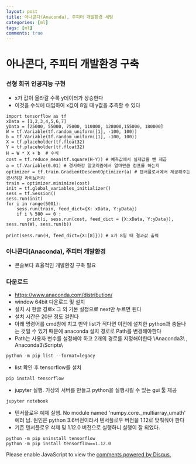 ```yaml
---
layout: post
title: 아나콘다(Anaconda), 주피터 개발환경 세팅
categories: [ml]
tags: [ml]
comments: true
---
```


# 아나콘다, 주피터 개발환경 구축

### 선형 회귀 인공지능 구현
- x가 값이 올라갈 수록 y데이터가 상승한다
- 이것을 수식에 대입하여 x값이 8일 때 y값을 추측할 수 있다

~~~
import tensorflow as tf
xData = [1,2,3,4,5,6,7]
yData = [25000, 55000, 75000, 110000, 128000,155000, 180000]
W = tf.Variable(tf.random_uniform([1], -100, 100))
b = tf.Variable(tf.random_uniform([1], -100, 100))
X = tf.placeholder(tf.float32)
Y = tf.placeholder(tf.float32)
H = W * X + b  # 수식
cost = tf.reduce_mean(tf.square(H-Y)) # 예측값에서 실제값을 뺀 제곱
a = tf.Variable(0.01) # 경사하강 알고리즘에서 얼마만큼 점프를 하는지
optimizer = tf.train.GradientDescentOptimizer(a) # 텐서플로서에서 제공해주는 경사하강 라이브러리
train = optimizer.minimize(cost)
init = tf.global_variables_initializer()
sess = tf.Session()
sess.run(init)
for i in range(5001):
    sess.run(train, feed_dict={X: xData, Y:yData})
    if i % 500 == 0 :
        print(i, sess.run(cost, feed_dict = {X:xData, Y:yData}), sess.run(W), sess.run(b))

print(sess.run(H, feed_dict={X:[8]})) # x가 8일 때 결과값 출력
~~~

### 아나콘다(Anaconda), 주피터 개발환경
- 콘솔보다 효율적인 개발환경 구축 필요

### 다운로드
- https://www.anaconda.com/distribution/
- window 64bit 다운로드 및 설치
- 설치 시 한글 경로x 그 외 기본 설정으로 next만 누르면 된다
- 설치 시간은 20분 정도 걸린다
- 아래 명령어를 cmd창에 치고 만약 list가 적다면 이전에 설치한 python과 충돌나는 것일 수 있기 때문에 anaconda 설치 경로로 Path를 변경해야한다
- Path는 사용자 변수를 설정해야 하고 2개의 경로를 지정해야한다 \Anaconda3\ , Anaconda3\Scripts\

~~~
python -m pip list --format=legacy
~~~

- list 확인 후 tensorflow를 설치

~~~
pip install tensorflow
~~~ 
- jupyter 실행. 가상의 서버를 만들고 python을 실행시킬 수 있는 gui 툴 제공

~~~
jupyter notebook
~~~

- 텐서플로우 예제 실행. No module named 'numpy.core._multiarray_umath' 에러 남.  원인은 python 3.6버전이라서 텐서플로우 버전을 1.12로 맞춰줘야 한다
- 기존 텐서플로우 삭제 및 1.12.0 버전으로 실행하니 실행이 잘 되었다.

~~~
python -m pip uninstall tensorflow
python -m pip install tensorflow==1.12.0
~~~


<div id="disqus_thread"></div>
<script>

/**
*  RECOMMENDED CONFIGURATION VARIABLES: EDIT AND UNCOMMENT THE SECTION BELOW TO INSERT DYNAMIC VALUES FROM YOUR PLATFORM OR CMS.
*  LEARN WHY DEFINING THESE VARIABLES IS IMPORTANT: https://disqus.com/admin/universalcode/#configuration-variables*/
/*
var disqus_config = function () {
this.page.url = PAGE_URL;  // Replace PAGE_URL with your page's canonical URL variable
this.page.identifier = PAGE_IDENTIFIER; // Replace PAGE_IDENTIFIER with your page's unique identifier variable
};
*/
(function() { // DON'T EDIT BELOW THIS LINE
var d = document, s = d.createElement('script');
s.src = 'https://parkwonhui.disqus.com/embed.js';
s.setAttribute('data-timestamp', +new Date());
(d.head || d.body).appendChild(s);
})();
</script>
<noscript>Please enable JavaScript to view the <a href="https://disqus.com/?ref_noscript">comments powered by Disqus.</a></noscript>
                            

					